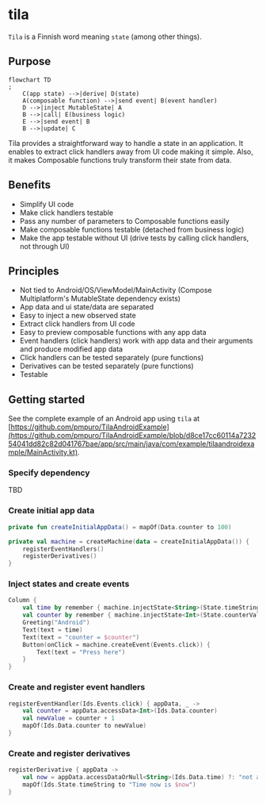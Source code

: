 # tila
`Tila` is a Finnish word meaning `state` (among other things).


## Purpose

```mermaid
flowchart TD
;
    C(app state) -->|derive| D(state)
    A(composable function) -->|send event| B(event handler)
    D -->|inject MutableState| A
    B -->|call| E(business logic)
    E -->|send event| B
    B -->|update| C
```

Tila provides a straightforward way to handle a state in an application.
It enables to extract click handlers away from UI code making it simple.
Also, it makes Composable functions truly transform their state from data.

## Benefits

* Simplify UI code
* Make click handlers testable
* Pass any number of parameters to Composable functions easily
* Make composable functions testable (detached from business logic)
* Make the app testable without UI (drive tests by calling click handlers, not through UI)

## Principles

- Not tied to Android/OS/ViewModel/MainActivity (Compose Multiplatform's MutableState dependency
  exists)
- App data and ui state/data are separated
- Easy to inject a new observed state
- Extract click handlers from UI code
- Easy to preview composable functions with any app data
- Event handlers (click handlers) work with app data and their arguments and produce modified app data
- Click handlers can be tested separately (pure functions)
- Derivatives can be tested separately (pure functions)
- Testable

## Getting started

See the complete example of an Android app using `tila`
at [https://github.com/pmpuro/TilaAndroidExample](https://github.com/pmpuro/TilaAndroidExample/blob/d8ce17cc60114a723254041dd82c82d041767bae/app/src/main/java/com/example/tilaandroidexample/MainActivity.kt).

### Specify dependency

TBD

### Create initial app data

```kotlin
private fun createInitialAppData() = mapOf(Data.counter to 100)

private val machine = createMachine(data = createInitialAppData()) {
    registerEventHandlers()
    registerDerivatives()
}
```

### Inject states and create events

```kotlin
Column {
    val time by remember { machine.injectState<String>(State.timeString) }
    val counter by remember { machine.injectState<Int>(State.counterValue) }
    Greeting("Android")
    Text(text = time)
    Text(text = "counter = $counter")
    Button(onClick = machine.createEvent(Events.click)) {
        Text(text = "Press here")
    }
}
```

### Create and register event handlers

```kotlin
registerEventHandler(Ids.Events.click) { appData, _ ->
    val counter = appData.accessData<Int>(Ids.Data.counter)
    val newValue = counter + 1
    mapOf(Ids.Data.counter to newValue)
}
```

### Create and register derivatives

```kotlin
registerDerivative { appData ->
    val now = appData.accessDataOrNull<String>(Ids.Data.time) ?: "not available yet"
    mapOf(Ids.State.timeString to "Time now is $now")
}
```
